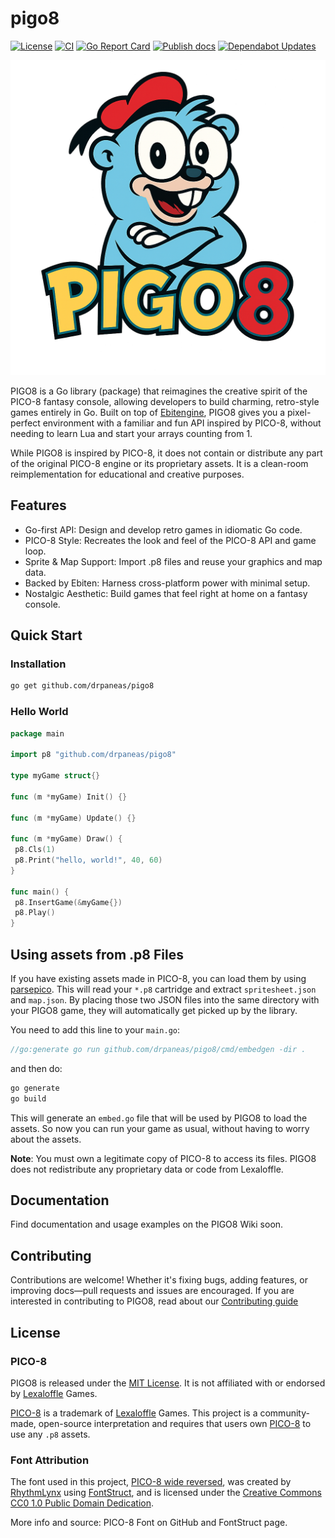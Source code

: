 # pigo8

[![License][License-Image]][License-Url]
[![CI][CI-Image]][CI-URL]
[![Go Report Card](https://goreportcard.com/badge/drpaneas/pigo8)](https://goreportcard.com/report/drpaneas/pigo8)
[![Publish docs][Doc-Image]][Doc-URL]
[![Dependabot Updates][Dependabot-Image]][Dependabot-URL]

![pigo8_logo](pigo8.png)

PIGO8 is a Go library (package) that reimagines the creative spirit of the PICO-8 fantasy console, allowing developers to build charming, retro-style games entirely in Go.
Built on top of [Ebitengine], PIGO8 gives you a pixel-perfect environment with a familiar and fun API inspired by PICO-8, without needing to learn Lua and start your arrays counting from 1.

While PIGO8 is inspired by PICO-8, it does not contain or distribute any part of the original PICO-8 engine or its proprietary assets.
It is a clean-room reimplementation for educational and creative purposes.

## Features

* Go-first API: Design and develop retro games in idiomatic Go code.
* PICO-8 Style: Recreates the look and feel of the PICO-8 API and game loop.
* Sprite & Map Support: Import .p8 files and reuse your graphics and map data.
* Backed by Ebiten: Harness cross-platform power with minimal setup.
* Nostalgic Aesthetic: Build games that feel right at home on a fantasy console.

## Quick Start

### Installation

```sh
go get github.com/drpaneas/pigo8
```

### Hello World

```go
package main

import p8 "github.com/drpaneas/pigo8"

type myGame struct{}

func (m *myGame) Init() {}

func (m *myGame) Update() {}

func (m *myGame) Draw() {
 p8.Cls(1)
 p8.Print("hello, world!", 40, 60)
}

func main() {
 p8.InsertGame(&myGame{})
 p8.Play()
}
```

## Using assets from .p8 Files

If you have existing assets made in PICO-8, you can load them by using [parsepico].
This will read your `*.p8` cartridge and extract `spritesheet.json` and `map.json`.
By placing those two JSON files into the same directory with your PIGO8 game, they will automatically get picked up by the library.

You need to add this line to your `main.go`:

```go
//go:generate go run github.com/drpaneas/pigo8/cmd/embedgen -dir .
```

and then do:

```sh
go generate
go build
```

This will generate an `embed.go` file that will be used by PIGO8 to load the assets.
So now you can run your game as usual, without having to worry about the assets.

**Note**: You must own a legitimate copy of PICO-8 to access its files.
PIGO8 does not redistribute any proprietary data or code from Lexaloffle.

## Documentation

Find documentation and usage examples on the PIGO8 Wiki soon.

## Contributing

Contributions are welcome! Whether it's fixing bugs, adding features, or improving docs—pull requests and issues are encouraged.
If you are interested in contributing to PIGO8, read about our [Contributing guide](./CONTRIBUTING.md)

## License

### PICO-8

PIGO8 is released under the [MIT License](LICENSE).
It is not affiliated with or endorsed by [Lexaloffle] Games.

[PICO-8] is a trademark of [Lexaloffle] Games.
This project is a community-made, open-source interpretation and requires that users own [PICO-8] to use any `.p8` assets.

### Font Attribution

The font used in this project, [PICO-8 wide reversed], was created by [RhythmLynx] using [FontStruct], and is licensed under the [Creative Commons CC0 1.0 Public Domain Dedication](https://creativecommons.org/publicdomain/zero/1.0/).

More info and source: PICO-8 Font on GitHub and FontStruct page.

[Ebitengine]: https://ebitengine.org/
[parsepico]: https://github.com/drpaneas/parsepico
[Lexaloffle]: https://www.lexaloffle.com/
[PICO-8]: https://www.lexaloffle.com/pico-8.php
[PICO-8 wide reversed]: https://fontstruct.com/fontstructions/show/1340755/pico-8-6-1
[RhythmLynx]: https://fontstruct.com/fontstructors/1302418/rhythmlynx
[FontStruct]: https://fontstruct.com/
[License-Url]: https://mit-license.org/
[License-Image]: https://img.shields.io/badge/License-MIT-blue.svg
[CI-URL]: https://github.com/drpaneas/pigo8/actions/workflows/ci.yml
[CI-Image]: https://github.com/drpaneas/pigo8/actions/workflows/ci.yml/badge.svg
[Dependabot-URL]: https://github.com/drpaneas/pigo8/actions/workflows/dependabot/dependabot-updates
[Dependabot-Image]: https://github.com/drpaneas/pigo8/actions/workflows/dependabot/dependabot-updates/badge.svg
[Doc-URL]: https://github.com/drpaneas/pigo8/actions/workflows/mdbook.yml
[Doc-Image]: https://github.com/drpaneas/pigo8/actions/workflows/mdbook.yml/badge.svg
